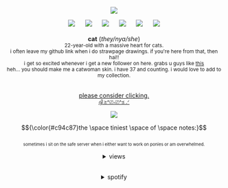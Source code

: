 <div align='center'><p><img src='https://i.imgur.com/fncbVBb.png'
<br><p><a href="https://open.spotify.com/user/joji.99?si=48f481a941db4879"><img src='https://i.imgur.com/nFtLfcT.png'></a>‎ ‎ ‎ ‎ ‎ ‎ <a href="https://www.pinterest.com/lucky1ad/"><img src='https://i.imgur.com/34sv75a.png'></a>‎ ‎ ‎ ‎ ‎ ‎ <a href="https://x.com/meowmiracIe"><img src='https://i.imgur.com/GgRbbKn.png'></a>‎ ‎ ‎ ‎ ‎ ‎ <a href="https://www.last.fm/user/purrrfecto"><img src='https://i.imgur.com/2QRQBHo.png'></a>‎ ‎ ‎ ‎ ‎ ‎ <a href="https://steamcommunity.com/id/ire14nd/"><img src='https://file.garden/Z8e4FtCgCiGe0RA7/ertert.png'></a>‎ ‎ ‎ ‎ ‎ ‎ <a href="https://www.roblox.com/users/3665333159/profile/"><img src='https://file.garden/Z8e4FtCgCiGe0RA7/wetwe.png'></a></br>
 <br> <b>cat</b>     ‎(<i>they/nya/she</i>)
 <br> <sup>22-year-old with a massive heart for cats.
 <br>i often leave my github link when i do strawpage drawings. if you're here from that, then hai!!</sup>
<br> <sup>i get so excited whenever i get a new follower on here. grabs u guys like <a href="https://i.pinimg.com/736x/d3/ca/bd/d3cabdd201a89407ce65576a77242ba9.jpg">this</a></sup>
<br> <sup>heh... you should make me a catwoman skin. i have 37 and counting. i would love to add to my collection.</sup>

  <br> <ins>please consider clicking.</ins>
  <br><sup><a href="https://arab.org/click-to-help/palestine/">ദ്ദി ≽^⎚˕⎚^≼ .ᐟ</a></sup>
    <br><p><img src='https://i.imgur.com/S9cI1Py.gif'>

 $${\color{#c94c87}the \space tiniest \space of \space notes:}$$ 
<br> <sup><sup>sometimes i sit on the safe server when i either want to work on ponies or am overwhelmed.</sup>

<details>
<summary>views</summary><h5 align="center">
 
![](https://komarev.com/ghpvc/?username=FEL1NES&color=c94c87&label=Ꮺ+۰&base=5056) </h5></details>
<br>
<details>
<summary>spotify</summary>

[![spotify-github-profile](https://spotify-github-profile.kittinanx.com/api/view?uid=joji.99&cover_image=true&theme=novatorem&show_offline=true&background_color=d8e8c2&interchange=false&bar_color=d8e8c2&bar_color_cover=false)](https://spotify-github-profile.kittinanx.com/api/view?uid=joji.99&redirect=true)</details>
